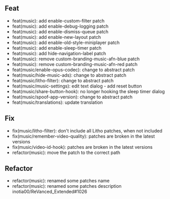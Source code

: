 ## Feat
- feat(music): add enable-custom-filter patch
- feat(music): add enable-debug-logging patch
- feat(music): add enable-dismiss-queue patch
- feat(music): add enable-new-layout patch
- feat(music): add enable-old-style-miniplayer patch
- feat(music): add enable-sleep-timer patch
- feat(music): add hide-navigation-label patch
- feat(music): remove custom-branding-music-afn-blue patch
- feat(music): remove custom-branding-music-afn-red patch
- feat(music/enable-opus-codec): change to abstract patch
- feat(music/hide-music-ads): change to abstract patch
- feat(music/litho-filter): change to abstract patch
- feat(music/music-settings): edit text dialog - add reset button
- feat(music/share-button-hook): no longer hooking the sleep timer dialog
- feat(music/spoof-app-version): change to abstract patch
- feat(music/translations): update translation
## Fix
- fix(music/litho-filter): don't include all Litho patches, when not included
- fix(music/remember-video-quality): patches are broken in the latest versions
- fix(music/video-id-hook): patches are broken in the latest versions
- refactor(music): move the patch to the correct path
## Refactor
- refactor(music): renamed some patches name
- refactor(music): renamed some patches description inotia00/ReVanced_Extended#1026
